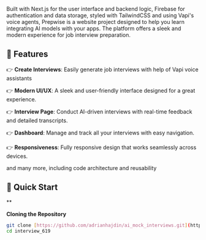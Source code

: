 


Built with Next.js for the user interface and backend logic, Firebase for authentication and data storage, styled with TailwindCSS and using Vapi's voice agents, Prepwise is a website project designed to help you learn integrating AI models with your apps. The platform offers a sleek and modern experience for job interview preparation.




## <a name="features">🔋 Features</a>



👉 **Create Interviews**: Easily generate job interviews with help of Vapi voice assistants

👉 **Modern UI/UX**: A sleek and user-friendly interface designed for a great experience.

👉 **Interview Page**: Conduct AI-driven interviews with real-time feedback and detailed transcripts.

👉 **Dashboard**: Manage and track all your interviews with easy navigation.

👉 **Responsiveness**: Fully responsive design that works seamlessly across devices.

and many more, including code architecture and reusability

## <a name="quick-start">🤸 Quick Start</a>



**

**Cloning the Repository**

```bash
git clone [https://github.com/adrianhajdin/ai_mock_interviews.git](https://github.com/10-mathew/interview_619
cd interview_619
```


